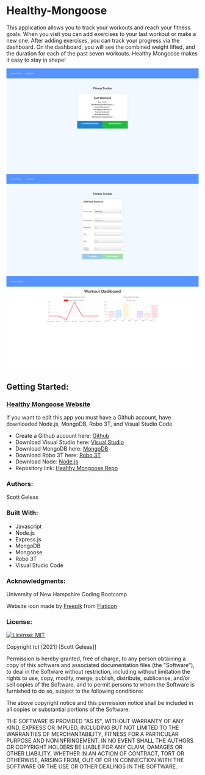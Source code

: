 # Healthy-Mongoose 
This application allows you to track your workouts and reach your fitness goals. When you visit you can add exercises to your last workout or make a new one. After adding exercises, you can track your progress via the dashboard. On the dashboard, you will see the combined weight lifted, and the duration for each of the past seven workouts. Healthy Mongoose makes it easy to stay in shape!

![Fitness Tracker](public/images/fitnesstracker.png)
![Add Exercise](public/images/addexercises.png)
![Stats](public/images/stats.png)

## Getting Started:

### [Healthy Mongoose Website](https://healthy-mongoose.herokuapp.com/)

If you want to edit this app you must have a Github account, have downloaded Node.js, MongoDB, Robo 3T, and Visual Studio Code.

- Create a Github account here: [Github](https://github.com/)
- Download Visual Studio here: [Visual Studio](https://code.visualstudio.com/download/)
- Download MongoDB here: [MongoDB](https://www.mongodb.com/)
- Download Robo 3T here: [Robo 3T](https://robomongo.org/)
- Download Node: [Node.js](https://nodejs.org/en/)
- Repository link: [Healthy Mongoose Repo](https://github.com/scottgeleas/Healthy-Mongoose)

 ### Authors:

 Scott Geleas

 ### Built With:

- Javascript
- Node.js
- Express.js
- MongoDB
- Mongoose
- Robo 3T
- Visual Studio Code

 ### Acknowledgments:

University of New Hampshire Coding Bootcamp

Website icon made by [Freepik](https://www.freepik.com) from [Flaticon](https://www.flaticon.com/)

 ### License: 
 
[![License: MIT](https://img.shields.io/badge/License-MIT-yellow.svg)](https://opensource.org/licenses/MIT)

Copyright (c) [2021] [Scott Geleas]]

Permission is hereby granted, free of charge, to any person obtaining a copy
of this software and associated documentation files (the "Software"), to deal
in the Software without restriction, including without limitation the rights
to use, copy, modify, merge, publish, distribute, sublicense, and/or sell
copies of the Software, and to permit persons to whom the Software is
furnished to do so, subject to the following conditions:

The above copyright notice and this permission notice shall be included in all
copies or substantial portions of the Software.

THE SOFTWARE IS PROVIDED "AS IS", WITHOUT WARRANTY OF ANY KIND, EXPRESS OR
IMPLIED, INCLUDING BUT NOT LIMITED TO THE WARRANTIES OF MERCHANTABILITY,
FITNESS FOR A PARTICULAR PURPOSE AND NONINFRINGEMENT. IN NO EVENT SHALL THE
AUTHORS OR COPYRIGHT HOLDERS BE LIABLE FOR ANY CLAIM, DAMAGES OR OTHER
LIABILITY, WHETHER IN AN ACTION OF CONTRACT, TORT OR OTHERWISE, ARISING FROM,
OUT OF OR IN CONNECTION WITH THE SOFTWARE OR THE USE OR OTHER DEALINGS IN THE
SOFTWARE.


